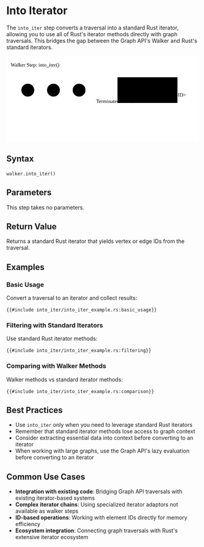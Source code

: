 # Into Iterator

The `into_iter` step converts a traversal into a standard Rust iterator, allowing you to use all of Rust's iterator
methods directly with graph traversals. This bridges the gap between the Graph API's Walker and Rust's standard
iterators.

![Into Iterator Step Diagram](images/into_iter.svg)

## Syntax

```rust,noplayground
walker.into_iter()
```

## Parameters

This step takes no parameters.

## Return Value

Returns a standard Rust iterator that yields vertex or edge IDs from the traversal.

## Examples

### Basic Usage

Convert a traversal to an iterator and collect results:

```rust,noplayground
{{#include into_iter/into_iter_example.rs:basic_usage}}
```

### Filtering with Standard Iterators

Use standard Rust iterator methods:

```rust,noplayground
{{#include into_iter/into_iter_example.rs:filtering}}
```

### Comparing with Walker Methods

Walker methods vs standard iterator methods:

```rust,noplayground
{{#include into_iter/into_iter_example.rs:comparison}}
```

## Best Practices

- Use `into_iter` only when you need to leverage standard Rust iterators 
- Remember that standard iterator methods lose access to graph context
- Consider extracting essential data into context before converting to an iterator
- When working with large graphs, use the Graph API's lazy evaluation before converting to an iterator

## Common Use Cases

- **Integration with existing code**: Bridging Graph API traversals with existing iterator-based systems
- **Complex iterator chains**: Using specialized iterator adaptors not available as walker steps
- **ID-based operations**: Working with element IDs directly for memory efficiency
- **Ecosystem integration**: Connecting graph traversals with Rust's extensive iterator ecosystem
